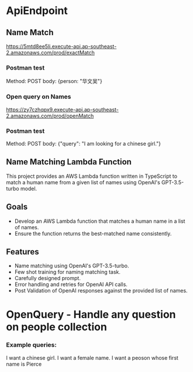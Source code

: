 # ApiEndpoint

## Name Match

https://5mtd8ee5li.execute-api.ap-southeast-2.amazonaws.com/prod/exactMatch

### Postman test

Method: POST
body: {person: "华文吴"}

### Open query on Names

https://zy7czhqpx9.execute-api.ap-southeast-2.amazonaws.com/prod/openMatch

### Postman test

Method: POST
body: {"query": "I am looking for a chinese girl."}

## Name Matching Lambda Function

This project provides an AWS Lambda function written in TypeScript to match a human name from a given list of names using OpenAI's GPT-3.5-turbo model.

## Goals

- Develop an AWS Lambda function that matches a human name in a list of names.
- Ensure the function returns the best-matched name consistently.

## Features

- Name matching using OpenAI's GPT-3.5-turbo.
- Few shot training for naming matching task.
- Carefully designed prompt.
- Error handling and retries for OpenAI API calls.
- Post Validation of OpenAI responses against the provided list of names.

# OpenQuery - Handle any question on people collection

### Example queries:

I want a chinese girl.
I want a female name.
I want a peoson whose first name is Pierce
